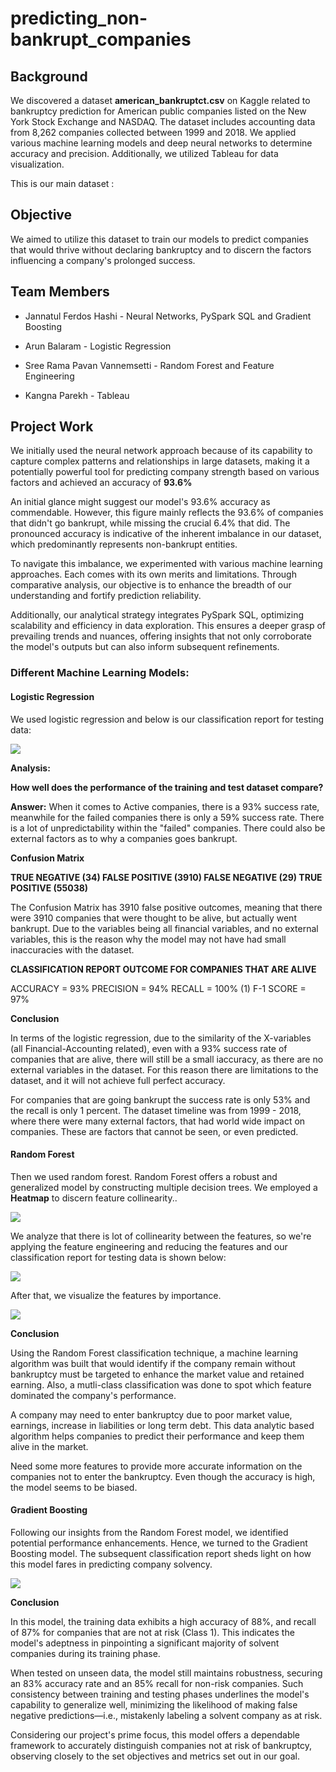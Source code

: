 # predicting_non-bankrupt_companies

## Background

We discovered a dataset **american_bankruptct.csv** on Kaggle related to bankruptcy prediction for American public companies listed on the New York Stock Exchange and NASDAQ. The dataset includes accounting data from 8,262 companies collected between 1999 and 2018. We applied various machine learning models and deep neural networks to determine accuracy and precision. Additionally, we utilized Tableau for data visualization.

This is our main dataset : [](https://www.kaggle.com/datasets/utkarshx27/american-companies-bankruptcy-prediction-dataset/data)

## Objective

We aimed to utilize this dataset to train our models to predict companies that would thrive without declaring bankruptcy and to discern the factors influencing a company's prolonged success.

## Team Members

- Jannatul Ferdos Hashi - Neural Networks, PySpark SQL and Gradient Boosting

- Arun Balaram - Logistic Regression

- Sree Rama Pavan Vannemsetti - Random Forest and Feature Engineering

- Kangna Parekh - Tableau

## Project Work

We initially used the neural network approach because of its capability to capture complex patterns and relationships in large datasets, making it a potentially powerful tool for predicting company strength based on various factors and achieved an accuracy of **93.6%**

An initial glance might suggest our model's 93.6% accuracy as commendable. However, this figure mainly reflects the 93.6% of companies that didn't go bankrupt, while missing the crucial 6.4% that did. The pronounced accuracy is indicative of the inherent imbalance in our dataset, which predominantly represents non-bankrupt entities.

To navigate this imbalance, we experimented with various machine learning approaches. Each comes with its own merits and limitations. Through comparative analysis, our objective is to enhance the breadth of our understanding and fortify prediction reliability.

Additionally, our analytical strategy integrates PySpark SQL, optimizing scalability and efficiency in data exploration. This ensures a deeper grasp of prevailing trends and nuances, offering insights that not only corroborate the model's outputs but can also inform subsequent refinements.

### Different Machine Learning Models:

#### Logistic Regression

We used logistic regression and below is our classification report for testing data:

![](Images/logistic_regression.PNG)

**Analysis:**

**How well does the performance of the  training and test dataset compare?**

**Answer:** When it comes to Active companies, there is a 93% success rate, meanwhile for the failed companies there is only a 59% success rate. There is a lot of unpredictability within the "failed" companies. There could also be external factors as to why a companies goes bankrupt.


**Confusion Matrix**

**TRUE NEGATIVE (34) FALSE POSITIVE (3910) FALSE NEGATIVE (29) TRUE POSITIVE (55038)**

The Confusion Matrix has 3910 false positive outcomes, meaning that there were 3910 companies that were thought to be alive, but actually went bankrupt. Due to the variables being all financial variables, and no external variables, this is the reason why the model may not have had small inaccuracies with the dataset.

**CLASSIFICATION REPORT OUTCOME FOR COMPANIES THAT ARE ALIVE**

ACCURACY = 93% PRECISION = 94% RECALL = 100% (1) F-1 SCORE = 97%

**Conclusion**

In terms of the logistic regression, due to the similarity of the X-variables (all Financial-Accounting related), even with a 93% success rate of companies that are alive, there will still be a small iaccuracy, as there are no external variables in the dataset. For this reason there are limitations to the dataset, and it will not achieve full perfect accuracy.

For companies that are going bankrupt the success rate is only 53% and the recall is only 1 percent. The dataset timeline was from 1999 - 2018, where there were many external factors, that had world wide impact on companies. These are factors that cannot be seen, or even predicted.

#### Random Forest

Then we used random forest. Random Forest offers a robust and generalized model by constructing multiple decision trees. We employed a **Heatmap** to discern feature collinearity..

![](Images/heatmap.png)

We analyze that there is lot of collinearity between the features, so we're applying the feature engineering and reducing the features and our classification report for testing data is shown below:

![](Images/random_forest.PNG)

After that, we visualize the features by importance.

![](Images/feature_importance.png)

**Conclusion**

Using the Random Forest classification technique, a machine learning algorithm was built that would identify if the company remain without bankruptcy must be targeted to enhance the market value and retained earning. Also, a mutli-class classification was done to spot which feature dominated the company's performance.

A company may need to enter bankruptcy due to poor market value, earnings, increase in liabilities or long term debt. This data analytic based algorithm helps companies to predict their performance and keep them alive in the market.

Need some more features to provide more accurate information on the companies not to enter the bankruptcy. Even though the accuracy is high, the model seems to be biased.

#### Gradient Boosting

Following our insights from the Random Forest model, we identified potential performance enhancements. Hence, we turned to the Gradient Boosting model. The subsequent classification report sheds light on how this model fares in predicting company solvency. 

![](Images/gradient_boosting.PNG)

**Conclusion**

In this model, the training data exhibits a high accuracy of 88%, and recall of 87% for companies that are not at risk (Class 1). This indicates the model's adeptness in pinpointing a significant majority of solvent companies during its training phase.

When tested on unseen data, the model still maintains robustness, securing an 83% accuracy rate and an 85% recall for non-risk companies. Such consistency between training and testing phases underlines the model's capability to generalize well, minimizing the likelihood of making false negative predictions—i.e., mistakenly labeling a solvent company as at risk.

Considering our project's prime focus, this model offers a dependable framework to accurately distinguish companies not at risk of bankruptcy, observing closely to the set objectives and metrics set out in our goal.






